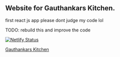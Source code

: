 ## Website for Gauthankars Kitchen.

first react js app please dont judge my code lol

TODO: rebuild this and improve the code

[![Netlify Status](https://api.netlify.com/api/v1/badges/7db26e33-302a-48b5-9da9-d38b11a137e8/deploy-status)](https://app.netlify.com/sites/gauthankarskitchen/deploys)

[Gauthankars Kitchen](https://gauthankarskitchen.netlify.app)
